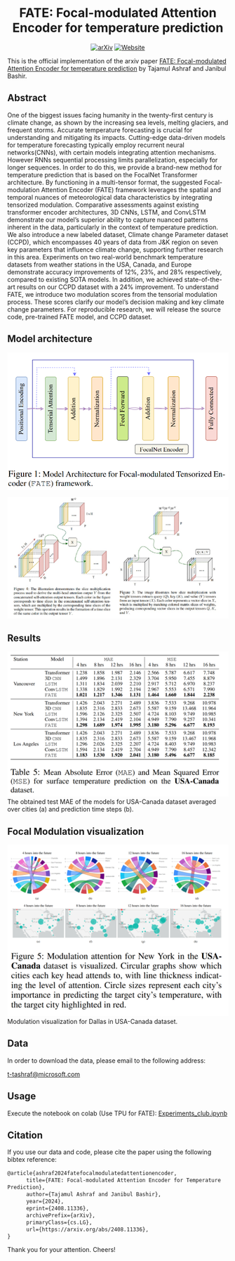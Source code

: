 <div align="center">

<!-- TITLE -->
# **FATE: Focal-modulated Attention Encoder for temperature prediction**

[![arXiv](https://img.shields.io/badge/cs.LG-arXiv:2303.16203-b31b1b.svg)](http://arxiv.org/abs/2408.11336)
[![Website](https://img.shields.io/badge/🌎-Website-blue.svg)](http://diffusion-classifier.github.io)
</div>

This is the official implementation of the arxiv paper [FATE: Focal-modulated Attention Encoder for temperature prediction](https://arxiv.org/abs/2303.16203) by Tajamul Ashraf and Janibul Bashir.
<!-- DESCRIPTION -->
## Abstract

One of the biggest issues facing humanity in the twenty-first century is climate change, as shown by the increasing sea levels, melting glaciers, and frequent storms. Accurate temperature forecasting is crucial for understanding and mitigating its impacts. Cutting-edge data-driven models for temperature forecasting typically employ recurrent neural networks(CNNs), with certain models integrating attention mechanisms. However RNNs sequential processing limits parallelization, especially for longer sequences. In order to do this, we provide a brand-new method for temperature prediction that is based on the FocalNet Transformer architecture. By functioning in a multi-tensor format, the suggested Focal-modulation Attention Encoder (FATE) framework leverages the spatial and temporal nuances of meteorological data characteristics by integrating tensorized modulation. Comparative assessments against existing transformer encoder architectures, 3D CNNs, LSTM, and ConvLSTM demonstrate our model’s superior ability to capture nuanced patterns inherent in the data, particularly in the context of temperature prediction. We also introduce a new labeled dataset, Climate change Parameter dataset (CCPD), which encompasses 40 years of data from J&K region on seven key parameters that influence climate change, supporting further research in this area. Experiments on two real-world benchmark temperature datasets from weather stations in the USA, Canada, and Europe demonstrate accuracy improvements of 12%, 23%, and 28% respectively, compared to existing SOTA models. In addition, we achieved state-of-the-art results on our CCPD dataset with a 24% improvement. To understand FATE, we introduce two modulation scores from the tensorial modulation process. These scores clarify our model’s decision making and key climate change parameters. For reproducible research, we will release the source code, pre-trained FATE model, and CCPD dataset.




## Model architecture
![FATE](images/model_arch.png)


![FATE](images/all_together.jpg)


## Results

![FATE](images/result_europe.png)
The obtained test MAE of the models for USA-Canada dataset averaged over cities (a) and prediction time steps (b).

## Focal Modulation visualization

![FATE](images/result_USA.png)
Modulation visualization for Dallas in USA-Canada dataset.

## Data

In order to download the data, please email to the following address:

t-tashraf@microsoft.com


## Usage
Execute the notebook on colab (Use TPU for FATE): [Experiments_club.ipynb](notebooks/Experiments_club.ipynb)

## Citation
If you use our data and code, please cite the paper using the following bibtex reference:
```
@article{ashraf2024fatefocalmodulatedattentionencoder,
      title={FATE: Focal-modulated Attention Encoder for Temperature Prediction}, 
      author={Tajamul Ashraf and Janibul Bashir},
      year={2024},
      eprint={2408.11336},
      archivePrefix={arXiv},
      primaryClass={cs.LG},
      url={https://arxiv.org/abs/2408.11336}, 
}
```
Thank you for your attention. Cheers!
